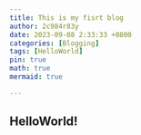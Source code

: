 ```yaml
---
title: This is my fisrt blog
author: 2c984r83y
date: 2023-09-08 2:33:33 +0800
categories: [Blogging]
tags: [HelloWorld]
pin: true
math: true
mermaid: true

---
```

## HelloWorld!
